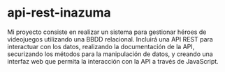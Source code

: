 # api-rest-inazuma
Mi proyecto consiste en realizar un sistema para gestionar héroes de videojuegos utilizando una BBDD relacional. Incluirá una API REST para interactuar con los datos, realizando la documentación de la API, securizando los métodos para la manipulación de datos, y creando una interfaz web que permita la interacción con la API a través de JavaScript.
